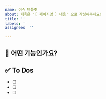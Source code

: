 ```yaml
---
name: 이슈 템플릿
about: 제목은 '[ 페이지명 ] 내용' 으로 작성해주세요!
title: ''
labels: ''
assignees: ''

---
```


## 💜 어떤 기능인가요?

## ✅ To Dos
- [ ]
- [ ]
- [ ]
